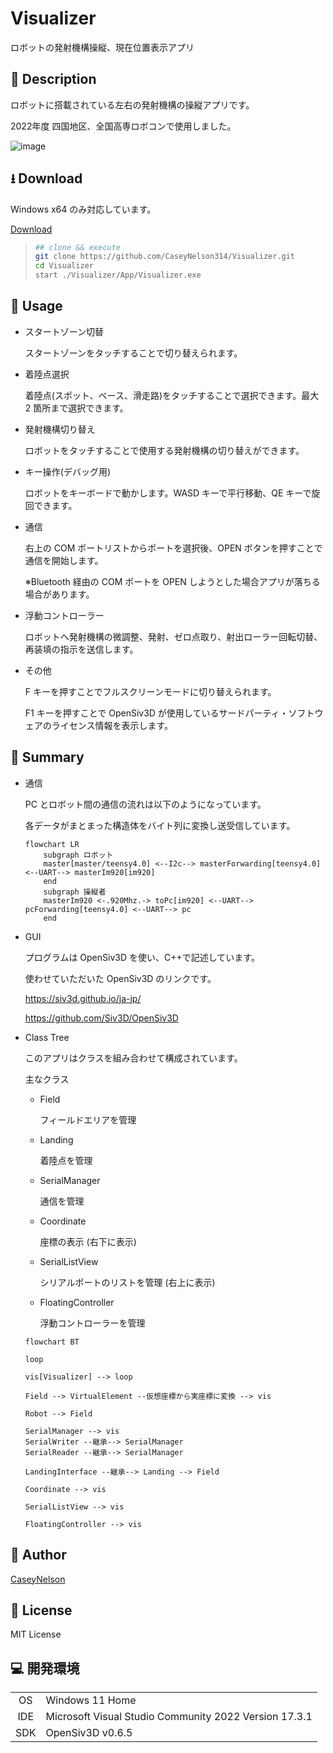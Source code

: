 # Visualizer

ロボットの発射機構操縦、現在位置表示アプリ

## 🤔 Description

ロボットに搭載されている左右の発射機構の操縦アプリです。

2022年度 四国地区、全国高専ロボコンで使用しました。

![image](https://user-images.githubusercontent.com/91818705/203841200-730035a2-636a-48d4-a17b-8a4aa23b5367.png)

## ⭳ Download

Windows x64 のみ対応しています。

[Download]()

> ```sh
> ## clone && execute
> git clone https://github.com/CaseyNelson314/Visualizer.git
> cd Visualizer
> start ./Visualizer/App/Visualizer.exe
> ```

## 💬 Usage

-   スタートゾーン切替

    スタートゾーンをタッチすることで切り替えられます。

-   着陸点選択

    着陸点(スポット、ベース、滑走路)をタッチすることで選択できます。最大 2 箇所まで選択できます。

-   発射機構切り替え

    ロボットをタッチすることで使用する発射機構の切り替えができます。

-   キー操作(デバッグ用)

    ロボットをキーボードで動かします。WASD キーで平行移動、QE キーで旋回できます。

-   通信

    右上の COM ポートリストからポートを選択後、OPEN ボタンを押すことで通信を開始します。

    ※Bluetooth 経由の COM ポートを OPEN しようとした場合アプリが落ちる場合があります。

-   浮動コントローラー

    ロボットへ発射機構の微調整、発射、ゼロ点取り、射出ローラー回転切替、再装填の指示を送信します。

-   その他

    F キーを押すことでフルスクリーンモードに切り替えられます。

    F1 キーを押すことで OpenSiv3D が使用しているサードパーティ・ソフトウェアのライセンス情報を表示します。

## 📗 Summary

-   通信

    PC とロボット間の通信の流れは以下のようになっています。

    各データがまとまった構造体をバイト列に変換し送受信しています。

    ```mermaid
    flowchart LR
    	subgraph ロボット
    	master[master/teensy4.0] <--I2c--> masterForwarding[teensy4.0] <--UART--> masterIm920[im920]
    	end
    	subgraph 操縦者
    	masterIm920 <-.920Mhz.-> toPc[im920] <--UART--> pcForwarding[teensy4.0] <--UART--> pc
    	end
    ```

-   GUI

    プログラムは OpenSiv3D を使い、C++で記述しています。

    使わせていただいた OpenSiv3D のリンクです。

    https://siv3d.github.io/ja-jp/

    https://github.com/Siv3D/OpenSiv3D

-   Class Tree

    このアプリはクラスを組み合わせて構成されています。

    主なクラス

    -   Field

        フィールドエリアを管理

    -   Landing

        着陸点を管理

    -   SerialManager

        通信を管理

    -   Coordinate

        座標の表示 (右下に表示)

    -   SerialListView

        シリアルポートのリストを管理 (右上に表示)

    -   FloatingController

        浮動コントローラーを管理

    ```mermaid
    flowchart BT

    loop

    vis[Visualizer] --> loop

    Field --> VirtualElement --仮想座標から実座標に変換 --> vis

    Robot --> Field

    SerialManager --> vis
    SerialWriter --継承--> SerialManager
    SerialReader --継承--> SerialManager

    LandingInterface --継承--> Landing --> Field

    Coordinate --> vis

    SerialListView --> vis

    FloatingController --> vis
    ```

## 👤 Author

[CaseyNelson](https://github.com/CaseyNelson314)

## 📖 License

MIT License

## 💻 開発環境

|     |                                                       |
| :-: | ----------------------------------------------------- |
| OS  | Windows 11 Home                                       |
| IDE | Microsoft Visual Studio Community 2022 Version 17.3.1 |
| SDK | OpenSiv3D v0.6.5                                      |
